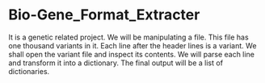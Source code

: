 # Bio-Gene_Format_Extracter
It is a genetic related project.
We will be manipulating a file. This file has one thousand variants in it. Each line after the header lines is a variant. We shall open the variant file and inspect its contents. We will parse each line and transform it into a dictionary. The final output will be a list of dictionaries.
